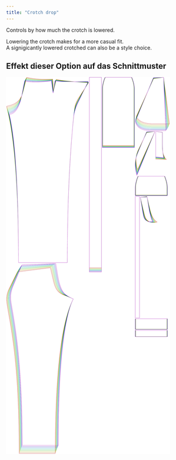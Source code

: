 ```yaml
---
title: "Crotch drop"
---
```


Controls by how much the crotch is lowered.

Lowering the crotch makes for a more casual fit.  
A signigicantly lowered crotched can also be a style choice.

## Effekt dieser Option auf das Schnittmuster

![This image shows the effect of this option by superimposing several variants that have a different value for this option](charlie_crotchdrop_sample.svg "Effect of this option on the pattern")
